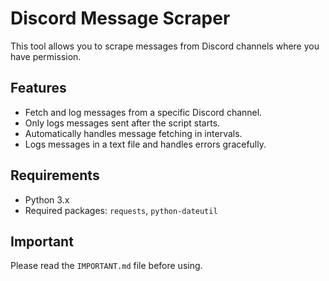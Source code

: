 # Discord Message Scraper
This tool allows you to scrape messages from Discord channels where you have permission.

## Features
- Fetch and log messages from a specific Discord channel.
- Only logs messages sent after the script starts.
- Automatically handles message fetching in intervals.
- Logs messages in a text file and handles errors gracefully.

## Requirements
- Python 3.x
- Required packages: `requests`, `python-dateutil`

## Important
Please read the `IMPORTANT.md` file before using.
